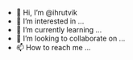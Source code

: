- 👋 Hi, I’m @ihrutvik
- 👀 I’m interested in ...
- 🌱 I’m currently learning ...
- 💞️ I’m looking to collaborate on ...
- 📫 How to reach me ...

<!---
ihrutvik/ihrutvik is a ✨ special ✨ repository because its `README.md` (this file) appears on your GitHub profile.
You can click the Preview link to take a look at your changes.
--->
